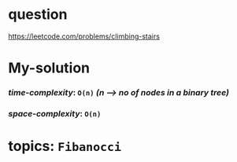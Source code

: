 # question
https://leetcode.com/problems/climbing-stairs

# **My-solution**

### _time-complexity_: `O(n)` _(n --> no of nodes in a binary tree)_
### _space-complexity_: `O(n)`


# topics: `Fibanocci`